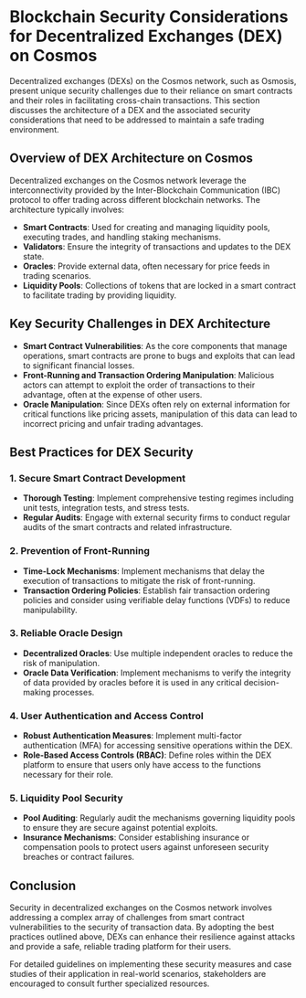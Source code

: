 # Blockchain Security Considerations for Decentralized Exchanges (DEX) on Cosmos

Decentralized exchanges (DEXs) on the Cosmos network, such as Osmosis, present unique security challenges due to their reliance on smart contracts and their roles in facilitating cross-chain transactions. This section discusses the architecture of a DEX and the associated security considerations that need to be addressed to maintain a safe trading environment.

## Overview of DEX Architecture on Cosmos

Decentralized exchanges on the Cosmos network leverage the interconnectivity provided by the Inter-Blockchain Communication (IBC) protocol to offer trading across different blockchain networks. The architecture typically involves:

- **Smart Contracts**: Used for creating and managing liquidity pools, executing trades, and handling staking mechanisms.
- **Validators**: Ensure the integrity of transactions and updates to the DEX state.
- **Oracles**: Provide external data, often necessary for price feeds in trading scenarios.
- **Liquidity Pools**: Collections of tokens that are locked in a smart contract to facilitate trading by providing liquidity.

## Key Security Challenges in DEX Architecture

- **Smart Contract Vulnerabilities**: As the core components that manage operations, smart contracts are prone to bugs and exploits that can lead to significant financial losses.
- **Front-Running and Transaction Ordering Manipulation**: Malicious actors can attempt to exploit the order of transactions to their advantage, often at the expense of other users.
- **Oracle Manipulation**: Since DEXs often rely on external information for critical functions like pricing assets, manipulation of this data can lead to incorrect pricing and unfair trading advantages.

## Best Practices for DEX Security

### 1. Secure Smart Contract Development
- **Thorough Testing**: Implement comprehensive testing regimes including unit tests, integration tests, and stress tests.
- **Regular Audits**: Engage with external security firms to conduct regular audits of the smart contracts and related infrastructure.

### 2. Prevention of Front-Running
- **Time-Lock Mechanisms**: Implement mechanisms that delay the execution of transactions to mitigate the risk of front-running.
- **Transaction Ordering Policies**: Establish fair transaction ordering policies and consider using verifiable delay functions (VDFs) to reduce manipulability.

### 3. Reliable Oracle Design
- **Decentralized Oracles**: Use multiple independent oracles to reduce the risk of manipulation.
- **Oracle Data Verification**: Implement mechanisms to verify the integrity of data provided by oracles before it is used in any critical decision-making processes.

### 4. User Authentication and Access Control
- **Robust Authentication Measures**: Implement multi-factor authentication (MFA) for accessing sensitive operations within the DEX.
- **Role-Based Access Controls (RBAC)**: Define roles within the DEX platform to ensure that users only have access to the functions necessary for their role.

### 5. Liquidity Pool Security
- **Pool Auditing**: Regularly audit the mechanisms governing liquidity pools to ensure they are secure against potential exploits.
- **Insurance Mechanisms**: Consider establishing insurance or compensation pools to protect users against unforeseen security breaches or contract failures.

## Conclusion

Security in decentralized exchanges on the Cosmos network involves addressing a complex array of challenges from smart contract vulnerabilities to the security of transaction data. By adopting the best practices outlined above, DEXs can enhance their resilience against attacks and provide a safe, reliable trading platform for their users.

For detailed guidelines on implementing these security measures and case studies of their application in real-world scenarios, stakeholders are encouraged to consult further specialized resources.
